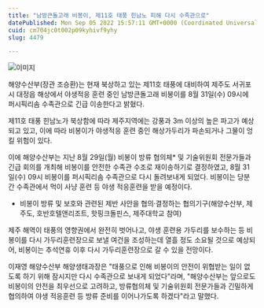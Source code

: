 ```yaml
---
title: "남방큰돌고래 비봉이, 제11호 태풍 힌남노 피해 다시 수족관으로"
datePublished: Mon Sep 05 2022 15:57:11 GMT+0000 (Coordinated Universal Time)
cuid: cm704jc0t002p09kyhivf9yhy
slug: 4479

---
```



![이미지](https://cdn.hashnode.com/res/hashnode/image/upload/v1739256705139/c76f4e97-1c32-49d4-a154-d466fd1febc4.png)

해양수산부(장관 조승환)는 현재 북상하고 있는 제11호 태풍에 대비하여 제주도 서귀포시 대정읍 해상에서 야생적응 훈련 중인 남방큰돌고래 비봉이를 8월 31일(수) 09시에 퍼시픽리솜 수족관으로 긴급 이송한다고 밝혔다.

제11호 태풍 힌남노가 북상함에 따라 제주지역에는 강풍과 3m 이상의 높은 파고가 예상되고 있고, 이에 따라 비봉이가 야생적응 훈련 중인 해상가두리가 파손되거나 그물이 엉킬 위험이 있다.

이에 해양수산부는 지난 8월 29일(월) 비봉이 방류 협의체* 및 기술위원회 전문가들과 긴급 회의를 개최해 비봉이를 안전한 수족관 수조로 재이송하기로 결정하였고, 8월 31일(수) 09시 비봉이를 퍼시픽리솜 수족관으로 다시 돌려보내게 되었다. 비봉이는 당분간 수족관에서 먹이 사냥 훈련 등 야생 적응훈련을 받을 예정이다.

* 비봉이 방류 및 보호와 관련된 제반 사안을 협의·결정하는 협의기구(해양수산부, 제주도, 호반호텔앤리조트, 핫핑크돌핀스, 제주대학교 참여)

제주 해역이 태풍의 영향권에서 완전히 벗어나고, 야생 훈련용 가두리를 보수하는 등 비봉이를 다시 가두리훈련장으로 보낼 여건을 조성하는데 열흘 정도 소요될 것으로 예상되어, 비봉이는 추석연휴 이후 다시 가두리훈련장으로 갈 수 있을 전망이다.

이재영 해양수산부 해양생태과장은 "태풍으로 인해 비봉이의 안전이 위협받는 일이 없도록 하기 위해 잠시지만 다시 수족관으로 보내게 되었다"라며, "해양수산부는 앞으로도 비봉이의 안전을 최우선으로 고려하고, 방류협의체 및 기술위원회 전문가들과 긴밀하게 협의하여 야생 적응훈련 등 방류 준비를 이어나가도록 하겠다"라고 말했다.